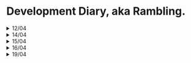 # Development Diary, aka Rambling.

<details>
<summary>12/04</summary>

# Regex and linescraping
I was pondering to replace regex with my own scraper. But I got convinced that it would be bad idea, and regex is good for for that.
But in the spirit of improving this software I simplified regex string and added better reading for different formats. Last time, my regex could only handle <number>\s<chars> now it can handle x and or , after number. And the name may contain special characters.

# GUI
The short term plan is to implement two panel system to my GUI. Right panel would list cards etc, and left panel would serve as place for graphs or card images. Today evening I implemented the panels and left one got working with out a hitch.

# TODO
I also implented the method for my deckdata. So assume that I will/can implement different (Mana curve etc) graphs tomorrow.
</details>

<details>
<summary>14/04</summary>

# Filling the different cards.
One of the goals of this rewrite was to increase errorhandling. Or rather make better pipeline from cardname to card Obj. Unfortunatelu I forgot a thing. In MTG these is cards called MDFC. Modal double-faced cards. Their names are written as "Side1 // side2". This is not feasable to my software at the moment. The software refuses any MDFC and thus the decklists might be incomplete. Hopefully this is fixable with regex update.
Update:
This is due:
My data, where every card data is found, has names as "side1/side2", but every deckbuilding site export cards just as name = side1.
I need to reporgram way I look data from my file.

# GUI
The deckupload can be handled by clicking saved deck.
GUI is as big as its content. Same as Saved Decks list.
Basicly the saving and loading saved decks feel better and require less clicks.
</details>

<details>
<summary>15/04</summary>

# reading and makings cards
For some time I have had problem with
- Loading time
- Two faced cards.
Today I have fixed on problem and imporved upon another.
Now my software do not throw an error when it encounters two faced card. That naming was a problem because it is somewhat different.
The problem two was quite a hefty loading time when creating a deck. But based on my feeling, it got down a bit because I adjusted the logic.

# Enforcing format rules
Even tho this software only understand one game and one format, I am going expand on at least different formats. So this is one of the reasons I need to have these format rules enforced. If I load a deck, I need to be able to trust it is "legal". First enforceFormatRules is located in EDHDeck class. I need to think if MTGDeck is better place for it. I could just overload that function to use it in every format.

# Machine Learning
The biggest part of this ML rewrite is creating new data pipeline and writing new class for data. But because V2 has more robust foundations I think it will be much easier than last time. Also now I have experince on this software.
Today I imported some of my old code regarding vectorizing code and wrote class for ML-MTGCard.

# TODO: Tests
I still haven't wrote any tests. That is something I need to do.
</details>

<details>
<summary>16/04</summary>

# Tests
Today is the time to write tests. My strategy is to write test to "critical path".
As I said I am using PyTest. Tests are located in tests foldel.
</details>

<details>
<summary>19/04</summary>

# Card images
I value the card Image feature because, there is over 40 000 unique cards in MTG and it's fools errand trying to remember them all. Having access to card image is vital when pondering about your deck. So it is very user friendly feature.
I implemented this as follow.
In my data, I have link to Scryfall so when creating card obj, it fetches the link.
And in software when you click that card in deck prewiev, it dynamicly fetches that image and temporarily saves it and shows it.
This way There is no massive card image database in software.
</details>